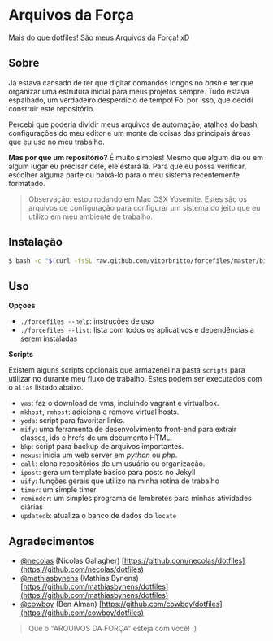 # Arquivos da Força

Mais do que dotfiles! São meus Arquivos da Força! xD


## Sobre

Já estava cansado de ter que digitar comandos longos no *bash* e ter que organizar uma estrutura inicial para meus projetos sempre. Tudo estava espalhado, um verdadeiro desperdício de tempo! Foi por isso, que decidi construir este repositório.

Percebi que poderia dividir meus arquivos de automação, atalhos do bash, configurações do meu editor e um monte de coisas das principais áreas que eu uso no meu trabalho.

**Mas por que um repositório?** É muito simples! Mesmo que algum dia ou em algum lugar eu precisar dele, ele estará lá. Para que eu possa verificar, escolher alguma parte ou baixá-lo para o meu sistema recentemente formatado.

> Observação: estou rodando em Mac OSX Yosemite. Estes são os arquivos de configuração para configurar um sistema do jeito que eu utilizo em meu ambiente de trabalho.


## Instalação

```bash
$ bash -c "$(curl -fsSL raw.github.com/vitorbritto/forcefiles/master/bin/forcefiles)"
```


## Uso

**Opções**

- `./forcefiles --help`: instruções de uso
- `./forcefiles --list`: lista com todos os aplicativos e dependências a serem instaladas

**Scripts**

Existem alguns scripts opcionais que armazenei na pasta `scripts` para utilizar no durante meu fluxo de trabalho. Estes podem ser executados com o `alias` listado abaixo.

- `vms`: faz o download de vms, incluindo vagrant e virtualbox.
- `mkhost`, `rmhost`: adiciona e remove virtual hosts.
- `yoda`: script para favoritar links.
- `mify`: uma ferramenta de desenvolvimento front-end para extrair classes, ids e hrefs de um documento HTML.
- `bkp`: script para backup de arquivos importantes.
- `nexus`: inicia um web server em _python_ ou _php_.
- `call`: clona repositórios de um usuário ou organização.
- `ipost`: gera um template básico para posts no Jekyll
- `uify`: funções gerais que utilizo na minha rotina de trabalho
- `timer`: um simple timer
- `reminder`: um simples programa de lembretes para minhas atividades diárias
- `updatedb`: atualiza o banco de dados do `locate`


## Agradecimentos

* [@necolas](https://github.com/necolas) (Nicolas Gallagher)
  [https://github.com/necolas/dotfiles](https://github.com/necolas/dotfiles)
* [@mathiasbynens](https://github.com/mathiasbynens) (Mathias Bynens)
  [https://github.com/mathiasbynens/dotfiles](https://github.com/mathiasbynens/dotfiles)
* [@cowboy](https://github.com/cowboy) (Ben Alman)
  [https://github.com/cowboy/dotfiles](https://github.com/cowboy/dotfiles)


> Que o "ARQUIVOS DA FORÇA" esteja com você! :)
